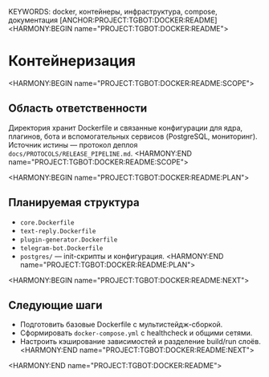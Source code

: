 KEYWORDS: docker, контейнеры, инфраструктура, compose, документация
[ANCHOR:PROJECT:TGBOT:DOCKER:README]
<HARMONY:BEGIN name="PROJECT:TGBOT:DOCKER:README">
# Контейнеризация

<HARMONY:BEGIN name="PROJECT:TGBOT:DOCKER:README:SCOPE">
## Область ответственности
Директория хранит Dockerfile и связанные конфигурации для ядра, плагинов, бота и вспомогательных сервисов (PostgreSQL, мониторинг). Источник истины — протокол деплоя `docs/PROTOCOLS/RELEASE_PIPELINE.md`.
<HARMONY:END name="PROJECT:TGBOT:DOCKER:README:SCOPE">

<HARMONY:BEGIN name="PROJECT:TGBOT:DOCKER:README:PLAN">
## Планируемая структура
- `core.Dockerfile`
- `text-reply.Dockerfile`
- `plugin-generator.Dockerfile`
- `telegram-bot.Dockerfile`
- `postgres/` — init-скрипты и конфигурация.
<HARMONY:END name="PROJECT:TGBOT:DOCKER:README:PLAN">

<HARMONY:BEGIN name="PROJECT:TGBOT:DOCKER:README:NEXT">
## Следующие шаги
- Подготовить базовые Dockerfile с мультистейдж-сборкой.
- Сформировать `docker-compose.yml` с healthcheck и общими сетями.
- Настроить кэширование зависимостей и разделение build/run слоёв.
<HARMONY:END name="PROJECT:TGBOT:DOCKER:README:NEXT">

<HARMONY:END name="PROJECT:TGBOT:DOCKER:README">
